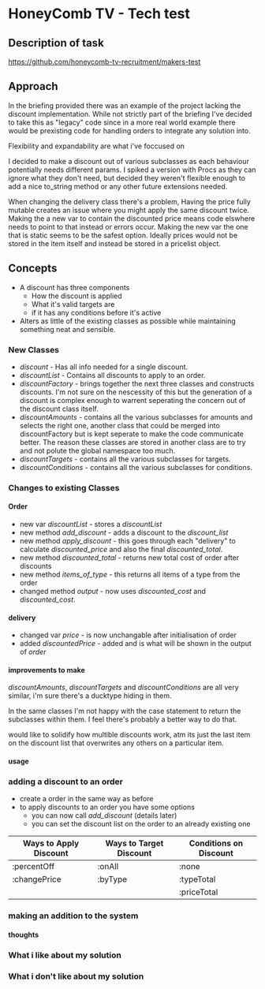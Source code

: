 # HoneyComb TV - Tech test  

## Description of task

https://github.com/honeycomb-tv-recruitment/makers-test
## Approach

In the briefing provided there was an example of the project lacking the discount implementation. While not strictly part of the briefing I've decided to take this as "legacy" code since in a more real world example there would be prexisting code for handling orders to integrate any solution into.

Flexibility and expandability are what i've foccused on

I decided to make a discount out of various subclasses as each behaviour potentially needs different params. I spiked a version with Procs as they can ignore what they don't need, but decided they weren't flexible enough to add a nice to_string method or any other future extensions needed.

When changing the delivery class there's a problem, Having the price fully mutable creates an issue where you might apply the same discount twice. Making the a new var to contain the discounted price means code elswhere needs to point to that instead or errors occur. Making the new var the one that is static seems to be the safest option. Ideally prices would not be stored in the item itself and instead be stored in a pricelist object.
## Concepts

* A discount has three components
  * How the discount is applied  
  * What it's valid targets are
  * if it has any conditions before it's active
* Alters as little of the existing classes as possible while maintaining something neat and sensible.

### New Classes

* _discount_ - Has all info needed for a single discount.
* _discountList_ - Contains all discounts to apply to an order.
* _discountFactory_ - brings together the next three classes and constructs discounts. I'm not sure on the nescessity of this but the generation of a discount is complex enough to warrent seperating the concern out of the discount class itself.
* _discountAmounts_ - contains all the various subclasses for amounts and selects the right one, another class that could be merged into discountFactory but is kept seperate to make the code communicate better. The reason these classes are stored in another class are to try and not polute the global namespace too much.
* _discountTargets_ - contains all the various subclasses for targets.
* _discountConditions_ - contains all the various subclasses for conditions.

### Changes to existing Classes

#### Order

* new var _discountList_ - stores a  _discountList_
* new method _add_discount_ - adds a discount to the _discount_list_
* new method _apply_discount_ - this goes through each "delivery" to calculate _discounted_price_ and also the final _discounted_total_.
* new method _discounted_total_ - returns new total cost of order after discounts
* new method _items_of_type_ - this returns all items of a type from the order
* changed method _output_ - now uses _discounted_cost_ and _discounted_cost_.

#### delivery

* changed var _price_ - is now unchangable after initialisation of order
* added _discountedPrice_ - added and is what will be shown in the output of _order_

#### improvements to make
  _discountAmounts_, _discountTargets_ and _discountConditions_ are all very similar, i'm sure there's a ducktype hiding in them.

  In the same classes I'm not happy with the case statement to return the subclasses within them. I feel there's probably a better way to do that.

  would like to solidify how multible discounts work, atm its just the last item on the discount list that overwrites any others on a particular item.
#### usage

### adding a discount to an order
  * create a order in the same way as before
  * to apply discounts to an order you have some options
    * you can now call _add_discount_ (details later)
    * you can set the discount list on the order to an already existing one

| Ways to Apply Discount | Ways to Target Discount | Conditions on Discount |
|------------------------|-------------------------|------------------------|
| :percentOff            | :onAll                  | :none                  |
| :changePrice           | :byType                 | :typeTotal             |
|                        |                         | :priceTotal            |

### making an addition to the system
#### thoughts
### What i like about my solution
### What i don't like about my solution
